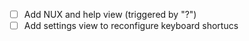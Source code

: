 * [ ] Add NUX and help view (triggered by "?")
* [ ] Add settings view to reconfigure keyboard shortucs